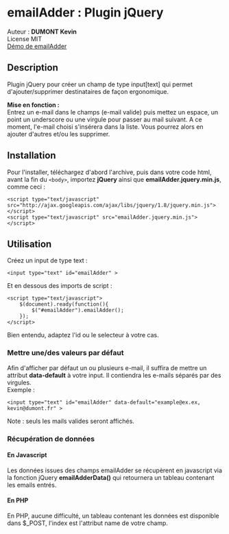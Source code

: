 # emailAdder : Plugin jQuery

Auteur : **DUMONT Kevin**  
License MIT  
[Démo de emailAdder](http://projets.kevindumont.fr/emailAdder/ "Démo de email adder")


## Description

Plugin jQuery pour créer un champ de type input[text] qui permet 
d'ajouter/supprimer destinataires de façon ergonomique.

**Mise en fonction :**  
Entrez un e-mail dans le champs (e-mail valide) puis mettez un espace, un point un underscore ou une virgule pour passer au mail suivant. A ce moment, l'e-mail choisi s'insérera dans la liste. Vous pourrez alors en ajouter d'autres et/ou les supprimer.

## Installation

Pour l'installer, téléchargez d'abord l'archive, puis dans votre code html, avant la fin du `<body>`, importez **jQuery** ainsi que **emailAdder.jquery.min.js**, comme ceci :

    <script type="text/javascript" src="http://ajax.googleapis.com/ajax/libs/jquery/1.8/jquery.min.js"></script>
    <script type="text/javascript" src="emailAdder.jquery.min.js"></script>

## Utilisation

Créez un input de type text :

    <input type="text" id="emailAdder" >

Et en dessous des imports de script : 

    <script type="text/javascript">
        $(document).ready(function(){
            $("#emailAdder").emailAdder();
        });
    </script>

Bien entendu, adaptez l'id ou le selecteur à votre cas.

### Mettre une/des valeurs par défaut

Afin d'afficher par défaut un ou plusieurs e-mail, il suffira de mettre un attribut **data-default** à votre input. Il contiendra les e-mails séparés par des virgules.  
Exemple :

    <input type="text" id="emailAdder" data-default="example@ex.ex, kevin@dumont.fr" >

Note : seuls les mails valides seront affichés.

### Récupération de données

#### En Javascript

Les données issues des champs emailAdder se récupèrent en javascript via la fonction jQuery **emailAdderData()** qui retournera un tableau contenant les emails entrés.

#### En PHP

En PHP, aucune difficulté, un tableau contenant les données est disponible dans $_POST, l'index est l'attribut name de votre champ.
